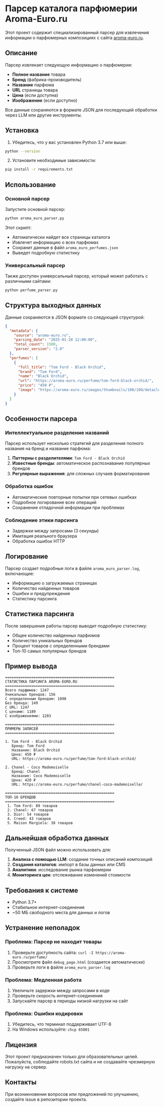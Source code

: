 # Парсер каталога парфюмерии Aroma-Euro.ru

Этот проект содержит специализированный парсер для извлечения информации о парфюмерных композициях с сайта [aroma-euro.ru](https://aroma-euro.ru/perfume/).

## Описание

Парсер извлекает следующую информацию о парфюмерии:
- **Полное название** товара
- **Бренд** (фабрика-производитель)
- **Название** парфюма
- **URL** страницы товара
- **Цена** (если доступна)
- **Изображение** (если доступно)

Все данные сохраняются в формате JSON для последующей обработки через LLM или другие инструменты.

## Установка

1. Убедитесь, что у вас установлен Python 3.7 или выше:
```bash
python --version
```

2. Установите необходимые зависимости:
```bash
pip install -r requirements.txt
```

## Использование

### Основной парсер

Запустите основной парсер:
```bash
python aroma_euro_parser.py
```

Этот скрипт:
- Автоматически найдет все страницы каталога
- Извлечет информацию о всех парфюмах
- Сохранит данные в файл `aroma_euro_perfumes.json`
- Выведет подробную статистику

### Универсальный парсер

Также доступен универсальный парсер, который может работать с различными сайтами:
```bash
python perfume_parser.py
```

## Структура выходных данных

Данные сохраняются в JSON формате со следующей структурой:

```json
{
  "metadata": {
    "source": "aroma-euro.ru",
    "parsing_date": "2025-01-28 12:00:00",
    "total_count": 1500,
    "parser_version": "2.0"
  },
  "perfumes": [
    {
      "full_title": "Tom Ford - Black Orchid",
      "brand": "Tom Ford",
      "name": "Black Orchid",
      "url": "https://aroma-euro.ru/perfume/tom-ford-black-orchid/",
      "price": "450 ₽",
      "image": "https://aroma-euro.ru/images/thumbnails/100/100/detailed/10/product-example.jpg"
    }
  ]
}
```

## Особенности парсера

### Интеллектуальное разделение названий

Парсер использует несколько стратегий для разделения полного названия на бренд и название парфюма:

1. **Паттерны с разделителями**: `Tom Ford - Black Orchid`
2. **Известные бренды**: автоматическое распознавание популярных брендов
3. **Регулярные выражения**: для сложных случаев форматирования

### Обработка ошибок

- Автоматические повторные попытки при сетевых ошибках
- Подробное логирование всех операций
- Сохранение отладочной информации при проблемах

### Соблюдение этики парсинга

- Задержки между запросами (3 секунды)
- Имитация реального браузера
- Обработка ошибок HTTP

## Логирование

Парсер создает подробные логи в файле `aroma_euro_parser.log`, включающие:
- Информацию о загружаемых страницах
- Количество найденных товаров
- Ошибки и предупреждения
- Статистику парсинга

## Статистика парсинга

После завершения работы парсер выводит подробную статистику:
- Общее количество найденных парфюмов
- Количество уникальных брендов
- Процент товаров с определенными брендами
- Топ-10 самых популярных брендов

## Пример вывода

```
==================================================
СТАТИСТИКА ПАРСИНГА AROMA-EURO.RU
==================================================
Всего парфюмов: 1247
Уникальных брендов: 156
С определенным брендом: 1098
Без бренда: 149
С URL: 1247
С ценами: 1189
С изображениями: 1203

==================================================
ПРИМЕРЫ ЗАПИСЕЙ
==================================================

1. Tom Ford - Black Orchid
   Бренд: Tom Ford
   Название: Black Orchid
   Цена: 450 ₽
   URL: https://aroma-euro.ru/perfume/tom-ford-black-orchid/

2. Chanel - Coco Mademoiselle
   Бренд: Chanel
   Название: Coco Mademoiselle
   Цена: 420 ₽
   URL: https://aroma-euro.ru/perfume/chanel-coco-mademoiselle/

==================================================
ТОП-10 БРЕНДОВ
==================================================
 1. Tom Ford: 89 товаров
 2. Chanel: 67 товаров
 3. Dior: 54 товаров
 4. Creed: 43 товаров
 5. Maison Margiela: 38 товаров
```

## Дальнейшая обработка данных

Полученный JSON файл можно использовать для:

1. **Анализа с помощью LLM**: создание точных описаний композиций
2. **Создания каталогов**: импорт в базы данных или CMS
3. **Аналитики**: исследование рынка парфюмерии
4. **Мониторинга цен**: отслеживание изменений стоимости

## Требования к системе

- Python 3.7+
- Стабильное интернет-соединение
- ~50 МБ свободного места для данных и логов

## Устранение неполадок

### Проблема: Парсер не находит товары

1. Проверьте доступность сайта: `curl -I https://aroma-euro.ru/perfume/`
2. Просмотрите файл `debug_page.html` (создается автоматически)
3. Проверьте логи в файле `aroma_euro_parser.log`

### Проблема: Медленная работа

1. Увеличьте задержки между запросами в коде
2. Проверьте скорость интернет-соединения
3. Запускайте парсер в периоды низкой нагрузки на сайт

### Проблема: Ошибки кодировки

1. Убедитесь, что терминал поддерживает UTF-8
2. На Windows используйте: `chcp 65001`

## Лицензия

Этот проект предназначен только для образовательных целей. Пожалуйста, соблюдайте robots.txt сайта и не создавайте чрезмерную нагрузку на сервер.

## Контакты

При возникновении вопросов или предложений по улучшению, создайте issue в репозитории проекта.